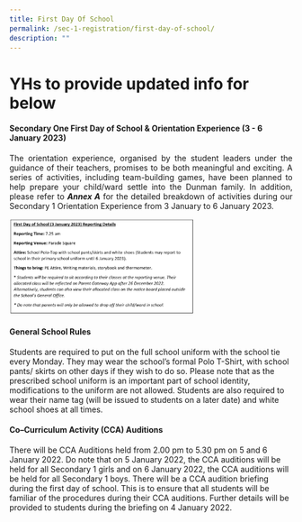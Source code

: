```yaml
---
title: First Day Of School
permalink: /sec-1-registration/first-day-of-school/
description: ""
---
```

# YHs to provide updated info for below


#### Secondary One First Day of School & Orientation Experience (3 - 6 January 2023)

<p style="text-align: justify;">The orientation experience, organised by the student leaders under the guidance of their teachers, promises to be both meaningful and exciting. A series of activities, including team-building games, have been planned to help prepare your child/ward settle into the Dunman family. In addition, please refer to <B><I>Annex A</I></B> for the detailed breakdown of activities during our Secondary 1 Orientation Experience from 3 January to 6 January 2023.</P>

<img src="/images/Sec%201%20Registration/FirstDayOfSch_3Jan2023.png"
     style="width:65%">

#### General School Rules

Students are required to put on the full school uniform with the school tie every Monday. They may wear the school’s formal Polo T-Shirt, with school pants/ skirts on other days if they wish to do so. Please note that as the prescribed school uniform is an important part of school identity, modifications to the uniform are not allowed. Students are also required to wear their name tag (will be issued to students on a later date) and white school shoes at all times.

#### Co–Curriculum Activity (CCA) Auditions

There will be CCA Auditions held from 2.00 pm to 5.30 pm on 5 and 6 January 2022. Do note that on 5 January 2022, the CCA auditions will be held for all Secondary 1 girls and on 6 January 2022, the CCA auditions will be held for all Secondary 1 boys. There will be a CCA audition briefing during the first day of school. This is to ensure that all students will be familiar of the procedures during their CCA auditions. Further details will be provided to students during the briefing on 4 January 2022.